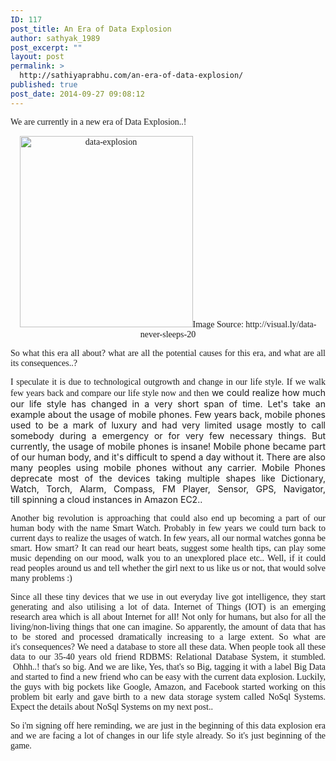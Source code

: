 ```yaml
---
ID: 117
post_title: An Era of Data Explosion
author: sathyak_1989
post_excerpt: ""
layout: post
permalink: >
  http://sathiyaprabhu.com/an-era-of-data-explosion/
published: true
post_date: 2014-09-27 09:08:12
---
```

<p style="text-align: justify;">
  <span style="font-family: georgia, palatino;">We are currently in a new era of Data Explosion..!</span>
</p>

<p style="text-align: center;">
  <span style="font-family: georgia, palatino;"><img class="aligncenter wp-image-145" src="http://sathiyaprabhu.com/look-inside/uploads/2014/10/data-explosion-272x300.png" alt="data-explosion" width="277" height="306" />Image Source: http://visual.ly/data-never-sleeps-20</span>
</p>

<p style="text-align: justify;">
  <span style="font-family: georgia, palatino;">So what this era all about? what are all the potential causes for this era, and what are all its consequences..?</span>
</p>

<p style="text-align: justify;">
  <span style="font-family: georgia, palatino;">I speculate it is due to technological outgrowth and change in our life style. If we walk few years back and compare our life style now and then</span> we could realize how much our life style has changed in a very short span of time. Let's take an example about the usage of mobile phones. Few years back, mobile phones used to be a mark of luxury and had very limited usage mostly to call somebody during a emergency or for very few necessary things. But currently, the usage of mobile phones is insane! Mobile phone became part of our human body, and it's difficult to spend a day without it. There are also many peoples using mobile phones without any carrier. Mobile Phones deprecate most of the devices taking multiple shapes like Dictionary, Watch, Torch, Alarm, Compass, FM Player, Sensor, GPS, Navigator, till spinning a cloud instances in Amazon EC2..
</p>

<p style="text-align: justify;">
  <span style="font-family: georgia, palatino;">Another big revolution is approaching that could also end up becoming a part of our human body with the name Smart Watch. Probably in few years we could turn back to current days to realize the usages of watch. In few years, all our normal watches gonna be smart. How smart? It can read our heart beats, suggest some health tips, can play some music depending on our mood, walk you to an unexplored place etc.. Well, if it could read peoples around us and tell whether the girl next to us like us or not, that would solve many problems :)</span>
</p>

<p style="text-align: justify;">
  <span style="font-family: georgia, palatino;">Since all these tiny devices that we use in out everyday live got intelligence, they start generating and also utilising a lot of data. Internet of Things (IOT) is an emerging research area which is all about Internet for all! Not only for humans, but also for all the living/non-living things that one can imagine. So apparently, the amount of data that has to be stored and processed dramatically increasing to a large extent. So what are it's consequences? We need a database to store all these data. When people took all these data to our 35-40 years old friend RDBMS: Relational Database System, it stumbled.  Ohhh..! that's so big. And we are like, Yes, that's so Big, tagging it with a label Big Data and started to find a new friend who can be easy with the current data explosion. Luckily, the guys with big pockets like Google, Amazon, and Facebook started working on this problem bit early and gave birth to a new data storage system called NoSql Systems. Expect the details about NoSql Systems on my next post..</span>
</p>

<p style="text-align: justify;">
  <span style="font-family: georgia, palatino;">So i'm signing off here reminding, we are just in the beginning of this data explosion era and we are facing a lot of changes in our life style already. So it's just beginning of the game.</span>
</p>
